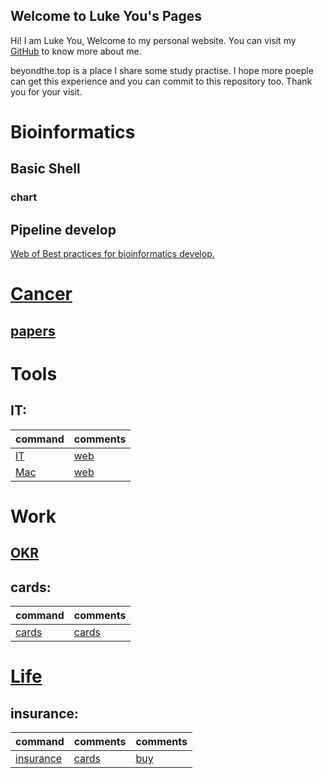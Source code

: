 ## Welcome to Luke You's Pages

Hi! I am Luke You, Welcome to my personal website. You can visit my [GitHub](https://github.com/xigyou) to know more about me.

beyondthe.top is a place I share some study practise. I hope more poeple can get this experience and you can commit to this repository too. Thank you for your visit.


# Bioinformatics
## Basic Shell
### chart

## Pipeline develop
[Web of Best practices for bioinformatics develop.](https://beyondthe.top/bioinfo-dev/)


# [Cancer](https://beyondthe.top/Cancer)
## [papers](https://beyondthe.top/papers)

# Tools
## IT:

| command | comments |
| :- | :- | 
| [IT](https://beyondthe.top/IT) | [web](https://beyondthe.top/web) |
| [Mac](https://beyondthe.top/mac) | [web](https://beyondthe.top/web) |

# Work
## [OKR](https://beyondthe.top/OKR)

## cards:

| command | comments |
| :- | :- | 
| [cards](https://beyondthe.top/cards) | [cards](https://beyondthe.top/cards) |


# [Life](https://beyondthe.top/life)

## insurance:

| command | comments | comments |
| :- | :- |  :- |
| [insurance](https://beyondthe.top/insurance) | [cards](https://beyondthe.top/cards) | [buy](https://beyondthe.top/buy) |

